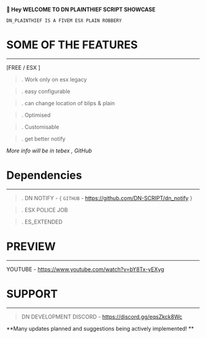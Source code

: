 **:wave: Hey WELCOME TO DN PLAINTHIEF SCRIPT SHOWCASE**

`DN_PLAINTHIEF IS A FIVEM ESX PLAIN ROBBERY`

# SOME OF THE FEATURES
-----------------------------

[FREE / ESX ]

> . Work only on esx legacy

> . easy configurable

> . can change location of blips & plain

> . Optimised

> . Customisable

> . get better notify 

*More info will be in tebex , GitHub*

# Dependencies
------------------

> . DN NOTIFY -  { `GITHUB` - https://github.com/DN-SCRIPT/dn_notify }

> . ESX POLICE JOB

> . ES_EXTENDED

# PREVIEW
--------------------------

YOUTUBE - https://www.youtube.com/watch?v=bY8Tx-yEXyg


# SUPPORT
-------------

> DN DEVELOPMENT DISCORD - https://discord.gg/eqsZkck8Wc

 **Many updates planned and suggestions being actively implemented! **


